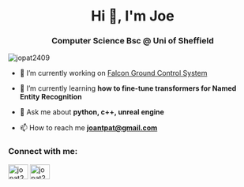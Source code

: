 <h1 align="center">Hi 👋, I'm Joe</h1>
<h3 align="center">Computer Science Bsc @ Uni of Sheffield</h3>

<p align="left"> <img src="https://komarev.com/ghpvc/?username=jopat2409&label=Profile%20views&color=0e75b6&style=flat" alt="jopat2409" /> </p>

- 🔭 I’m currently working on [Falcon Ground Control System](https://fgcs.projectfalcon.uk)

- 🌱 I’m currently learning **how to fine-tune transformers for Named Entity Recognition**

- 💬 Ask me about **python, c++, unreal engine**

- 📫 How to reach me **joantpat@gmail.com**

<h3 align="left">Connect with me:</h3>
<p align="left">
<a href="https://twitter.com/jopat2409" target="blank"><img align="center" src="https://raw.githubusercontent.com/rahuldkjain/github-profile-readme-generator/master/src/images/icons/Social/twitter.svg" alt="jopat2409" height="30" width="40" /></a>
<a href="https://linkedin.com/in/jopat2409" target="blank"><img align="center" src="https://raw.githubusercontent.com/rahuldkjain/github-profile-readme-generator/master/src/images/icons/Social/linked-in-alt.svg" alt="jopat2409" height="30" width="40" /></a>
</p>
